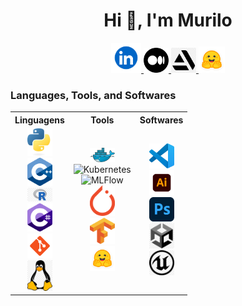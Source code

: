 
<h1 align="center">Hi 👋, I'm Murilo</h1>

<p align="center">
    <a href="https://www.linkedin.com/in/msmurilo/" target="_blank"> <img alt="Linkedin" width="48px" src="https://github.com/muriloms/muriloms/blob/main/imgs/linkedin.png"/> </a>
    <a href="https://medium.com/@msmurilo" target="_blank"> <img alt="Medium" width="40px" src="https://github.com/muriloms/muriloms/blob/main/imgs/medium.png"/> </a>
    <a href="https://www.artstation.com/mrespingo" target="_blank"> <img alt="Artstation" width="40px" src="https://github.com/muriloms/muriloms/blob/main/imgs/artstation.png"/> </a>
    <a href="https://huggingface.co/muriloms" target="_blank"> <img alt="Linkedin" width="42px" src="https://github.com/muriloms/muriloms/blob/main/imgs/huggingface.png"/> </a>
</p>  

### Languages, Tools, and Softwares

<table>
  <tr>
    <th>Linguagens</th>
    <th>Tools</th>
    <th>Softwares</th>
  </tr>
  <tr>
    <td align="center">
      <img src="https://github.com/muriloms/muriloms/blob/main/imgs/python.png" alt="Python" width="40px"/><br>
      <img src="https://github.com/muriloms/muriloms/blob/main/imgs/cpp.png" alt="C++" width="40px"/><br>
      <img src="https://github.com/muriloms/muriloms/blob/main/imgs/r.png" alt="R" width="40px"/><br>
      <img src="https://github.com/muriloms/muriloms/blob/main/imgs/csharp.png" alt="C#" width="40px"/><br>
      <img src="https://github.com/muriloms/muriloms/blob/main/imgs/git.png" alt="Git" width="40px"/><br>
      <img src="https://github.com/muriloms/muriloms/blob/main/imgs/linux.png" alt="Linux" width="40px"/>
    </td>
    <td align="center">
      <img src="https://github.com/muriloms/muriloms/blob/main/imgs/docker.png" alt="Docker" width="40px"/><br>
      <img src="https://github.com/muriloms/muriloms/blob/main/imgs/kubernetes.png" alt="Kubernetes" width="40px"/><br>
      <img src="https://github.com/muriloms/muriloms/blob/main/imgs/mlflow.png" alt="MLFlow" width="40px"/><br>
      <img src="https://github.com/muriloms/muriloms/blob/main/imgs/pytorch.png" alt="PyTorch" width="40px"/><br>
      <img src="https://github.com/muriloms/muriloms/blob/main/imgs/tensorflow.png" alt="TensorFlow" width="40px"/><br>
      <img src="https://github.com/muriloms/muriloms/blob/main/imgs/huggingface.png" alt="Hugging Face" width="40px"/>
    </td>
    <td align="center">
      <img src="https://github.com/muriloms/muriloms/blob/main/imgs/vscode.png" alt="VSCode" width="40px"/><br>
      <img src="https://github.com/muriloms/muriloms/blob/main/imgs/illustrator.png" alt="Illustrator" width="40px"/><br>
      <img src="https://github.com/muriloms/muriloms/blob/main/imgs/photoshop.png" alt="Photoshop" width="40px"/><br>
      <img src="https://github.com/muriloms/muriloms/blob/main/imgs/unity.png" alt="Unity" width="40px"/><br>
      <img src="https://github.com/muriloms/muriloms/blob/main/imgs/unrealengine.png" alt="Unreal Engine" width="40px"/>
    </td>
  </tr>
</table>



<!--
**muriloms/muriloms** is a ✨ _special_ ✨ repository because its `README.md` (this file) appears on your GitHub profile.

Here are some ideas to get you started:

- 🔭 I’m currently working on ...
- 🌱 I’m currently learning ...
- 👯 I’m looking to collaborate on ...
- 🤔 I’m looking for help with ...
- 💬 Ask me about ...
- 📫 How to reach me: ...
- 😄 Pronouns: ...
- ⚡ Fun fact: ...
-->
